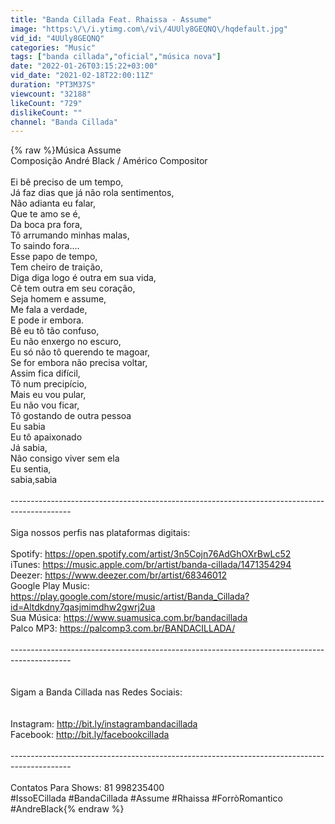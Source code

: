 ```yaml
---
title: "Banda Cillada Feat. Rhaissa - Assume"
image: "https:\/\/i.ytimg.com\/vi\/4UUly8GEQNQ\/hqdefault.jpg"
vid_id: "4UUly8GEQNQ"
categories: "Music"
tags: ["banda cillada","oficial","música nova"]
date: "2022-01-26T03:15:22+03:00"
vid_date: "2021-02-18T22:00:11Z"
duration: "PT3M37S"
viewcount: "32188"
likeCount: "729"
dislikeCount: ""
channel: "Banda Cillada"
---
```

{% raw %}Música Assume<br />Composição André Black / Américo Compositor <br /><br />Ei bê preciso de um tempo, <br />Já faz dias que já não rola sentimentos,<br />Não adianta eu falar,<br />Que te amo se é,<br />Da boca pra fora,<br />Tô arrumando minhas malas,<br />To saindo fora....<br />Esse papo de tempo,<br />Tem cheiro de traição,<br />Diga diga logo é outra em sua vida,<br />Cê tem outra em seu coração,<br />Seja homem e assume,<br />Me fala a verdade,<br />E pode ir embora.<br />Bê eu tô tão confuso,<br />Eu não enxergo no escuro,<br />Eu só não tô querendo te magoar,<br />Se for embora não precisa voltar,<br />Assim fica difícil,<br />Tô num precipício,<br />Mais eu vou pular,<br />Eu não vou ficar,<br />Tô gostando de outra pessoa <br />Eu sabia<br />Eu tô apaixonado<br />Já sabia,<br />Não consigo viver sem ela<br />Eu sentia,<br />sabia,sabia<br /><br />---------------------------------------------------------------------------------------------<br /><br />Siga nossos perfis nas plataformas digitais:<br /><br />Spotify: <a rel="nofollow" target="blank" href="https://open.spotify.com/artist/3n5Cojn76AdGhOXrBwLc52">https://open.spotify.com/artist/3n5Cojn76AdGhOXrBwLc52</a><br />iTunes: <a rel="nofollow" target="blank" href="https://music.apple.com/br/artist/banda-cillada/1471354294">https://music.apple.com/br/artist/banda-cillada/1471354294</a><br />Deezer: <a rel="nofollow" target="blank" href="https://www.deezer.com/br/artist/68346012">https://www.deezer.com/br/artist/68346012</a><br />Google Play Music: <a rel="nofollow" target="blank" href="https://play.google.com/store/music/artist/Banda_Cillada?id=Altdkdny7qasjmimdhw2gwrj2ua">https://play.google.com/store/music/artist/Banda_Cillada?id=Altdkdny7qasjmimdhw2gwrj2ua</a><br />Sua Música: <a rel="nofollow" target="blank" href="https://www.suamusica.com.br/bandacillada">https://www.suamusica.com.br/bandacillada</a><br />Palco MP3: <a rel="nofollow" target="blank" href="https://palcomp3.com.br/BANDACILLADA/">https://palcomp3.com.br/BANDACILLADA/</a><br /><br />---------------------------------------------------------------------------------------------<br /><br /><br />Sigam a Banda Cillada nas Redes Sociais:<br /><br /><br />Instagram: <a rel="nofollow" target="blank" href="http://bit.ly/instagrambandacillada">http://bit.ly/instagrambandacillada</a><br />Facebook: <a rel="nofollow" target="blank" href="http://bit.ly/facebookcillada">http://bit.ly/facebookcillada</a><br /><br />---------------------------------------------------------------------------------------------<br /><br />Contatos Para Shows: 81 998235400<br />#IssoECillada #BandaCillada #Assume #Rhaissa #ForròRomantico #AndreBlack{% endraw %}
